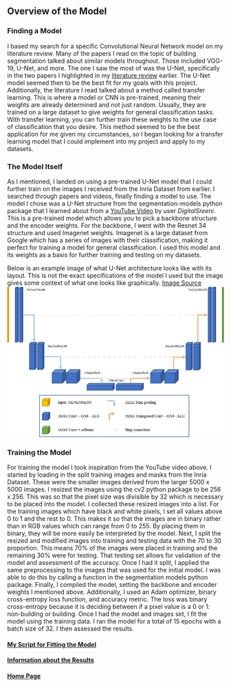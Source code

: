 ## Overview of the Model

### Finding a Model
I based my search for a specific Convolutional Neural Network model on my literature review. Many of the papers I read on the topic of building segmentation talked about similar models throughout. Those included VGG-19, U-Net, and more. The one I saw the most of was the U-Net, specifically in the two papers I highlighted in my [literature review](litreview.md) earlier. The U-Net model seemed then to be the best fit for my goals with this project. Additionally, the literature I read talked about a method called transfer learning. This is where a model or CNN is pre-trained, meaning their weights are already determined and not just random. Usually, they are trained on a large dataset to give weights for general classification tasks. With transfer learning, you can further train these weights to the use case of classification that you desire. This method seemed to be the best application for me given my circumstances, so I began looking for a transfer learning model that I could implement into my project and apply to my datasets.

### The Model Itself
As  I mentioned, I landed on using a pre-trained U-Net model that I could further train on the images I received from the Inria Dataset from earlier. I searched through papers and videos, finally finding a model to use. The model I chose was a U-Net structure from the segmentation-models python package that I learned about from a [YouTube Video](https://www.youtube.com/watch?v=J_XSd_u_Yew&list=PLiHR3eIynOPrAg_1h0oFkArC_WO8bpRGA&index=10) by user _DigitalSreeni_. This is a pre-trained model which allows you to pick a backbone structure and the encoder weights. For the backbone, I went with the Resnet 34 structure and used Imagenet weights. Imagenet is a large dataset from Google which has a series of images with their classification, making it perfect for training a model for general classification. I used this model and its weights as a basis for further training and testing on my datasets.

Below is an example image of what U-Net architecture looks like with its layout. This is not the exact specifications of the model I used but the image gives some context of what one looks like graphically. [Image Source](https://towardsdatascience.com/creating-and-training-a-u-net-model-with-pytorch-for-2d-3d-semantic-segmentation-model-building-6ab09d6a0862)
![img.png](unet_graphic.png)
### Training the Model 
For training the model I took inspiration from the YouTube video above. I started by loading in the split training images and masks from the Inria Dataset. These were the smaller images derived from the larger 5000 x 5000 images. I resized the images using the cv2 python package to be 256 x 256. This was so that the pixel size was divisible by 32 which is necessary to be placed into the model. I collected these resized images into a list. For the training images which have black and white pixels, I set all values above 0 to 1 and the rest to 0. This makes it so that the images are in binary rather than in RGB values which can range from 0 to 255. By placing them in binary, they will be more easily be interpreted by the model. Next, I split the resized and modified images into training and testing data with the 70 to 30 proportion. This means 70% of the images were placed in training and the remaining 30% were for testing. That testing set allows for validation of the model and assessment of the accuracy. Once I had it split, I applied the same preprocessing to the images that was used for the initial model. I was able to do this by calling a function in the segmentation models python package. Finally, I compiled the model, setting the backbone and encoder weights I mentioned above. Additionally, I used an Adam optimizer, binary cross-entropy loss function, and accuracy metric. The loss was binary cross-entropy because it is deciding between if a pixel value is a 0 or 1: non-building or building. Once I had the model and images set, I fit the model using the training data. I ran the model for a total of 15 epochs with a batch size of 32. I then assessed the results.
 
#### [My Script for Fitting the Model](https://colab.research.google.com/drive/10a7IHhAniHaWLncCkWme0V3sdgyEwUYO?usp=sharing)
#### [Information about the Results](results.md)

#### [Home Page](README.md)
